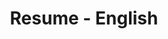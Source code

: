 ---
layout: resume
title: Resume - English
description: 
hide_description: true
left_column:
  - work
  - volunteer
  - education
  - awards
  - publications
  - references
right_column:
  - languages
  - skills
  - interests
no_language_icons: false
no_skill_icons: false
buttons:
  print: true
  #pdf: /assets/Resume.pdf
  # For the vCard you can either provide a link to a .vcf file in assets (see `pdf` above),
  # or use `h2vx.com` to generate a vCard on the fly based on the structured data of the resume page.
  # The later requires `hydejack.no_structured_data: false` and only works once the site is deployed to a public URL.
  #vcf: http://h2vx.com/vcf/<!--url-->
  #json: /assets/resume.json
# Resume data for German
resume:
  # If you have a `resume.json` file, copy it into `_data` and delete this file.
  # If you don't have a JSON Resume you can just edit this YAML file instead.
  # See also: <https://jsonresume.org/>.
  basics:
    name: 'Jakob Gabriel'
    label: 'Data / Analytics Engineer'
    picture: 'assets/img/logo.jpeg'
    email: 'jakob.gabriel5@googlemail.com'
    phone: '+49-159-01665306'
    #website: ' jakobgabriel.com'
    summary: 
    location:
      address: 'Friedrich-Engels-Str. 13'
      postalCode: '99086'
      city: 'Erfurt'
      countryCode: 'DE'
      region: 'Thuringia'
    profiles:
      - network: 'GitHub'
        username: 'Jakob Gabriel'
        url: 'https://github.com/jakobgabriel'
      - network: 'LinkedIn'
        username: 'Jakob Gabriel'
        url: 'https://www.linkedin.com/in/jakob-gabriel'
      - network: 'XING'
        username: 'Jakob Gabriel'
        url: 'https://www.xing.com/profile/Jakob_Gabriel4'

  work:
    - company: 'ContiTech Techno-Chemie GmbH - Karben'
      position: 'Analytics and Data Engineer'
      website: 'https://www.continental-industry.com/de/topnavi/company/organization/mobile-fluid-systems'
      startDate: '2022-01-01'
      endDate: ''
      summary: > 
        TODO
      highlights:
        - section: Industry 4.0 Management and Strategy
        - items:
            - 'Manage and coordinate use cases and projects for data-driven process improvements in manufacturing processes'
            - 'Support and implement continuous improvement activities by applying advanced data analytics methods (scope?)'
            - 'Translate manufacturing process specific problems with data into decision workflows'
            - 'Interface to local plant and BA functions in order to gather manufacturing engineering requirements and other feedback for data analytics and data science topics'
            - 'Translate plant/operations unit’s requests into use cases and procedures to ensure the implementation'
            - 'Contribute to strategic planning of OT solutions to ensure Advanced Analytics and Data Science Capabilites'
            - 'Strategic planning of a Manufacturing Intelligence/ Analytics Solutions for MFS, based on the latest OT solutions and CT and MFS Implementations'
            - 'Participate in and/or steer global or local manufacturing engineering related and cross-functional projects with background of advanced analytics approaches'
            - 'Coordinate Data Analytics and Data Science Use Cases and Projects globally'
        - section: Financial Management for Industry 4.0 Implementations
        - items:
            - Prepare the budget and forecast of Data Analytics and Data Science related Use Cases and Projects
            - Ensure that the financial goals are met within the Use Cases or Projects
        - section: Manufacturing Intelligence / (Advanced) Analytics / Data Science
        - items:
            - Understanding of manufacturing process problems ▪ Definition of Analysis Goals related to the Use Cases and Projects
            - Understand, Clean, Join and Prepare Data for Use Cases and Projects
            - Abstract Features from Prepared Data
            - Explore Data (Visual Management)
            - Model and Execute Analytics Workflows for Rout Causes and Decisions
            - Automate the execution of Analytics Workflows
            - Interpret, Evaluate the workflows results and their benefits
            - Continuous Iteration over Analytics Workflows for better and faster process development cycles
        - section: Development and Rollout of MFS wide digitalization standards
        - items:
            - Support the evaluatuation and implementation of software as e.g. PLC, MDA/PDA, MES and hardware as e.g. edge technology according to CT and MFS standards
            - Identify key processes with substantial digitalization needs as well as key digitalization concepts and technologies (internal and external to MFS, e.g. preventive and predictive approaches)
            - Develop standards regarding methods (e.g. Data Exploration, Advanced Analytics, Data Science), processes and tools / technologies (e.g. predictive methods)
            - Organize and implement rollout concepts, communication and compliance of the developed digitalization standards in all MFS PMSs (shared)
            - Support local Operations and ME in solution deployment regarding analytics approaches
        - section: Training and Coaching
        - items:
            - Provide Use Case and Project related documentation for continuous qualification of other manufacturing engineers
            - Share knowledge and status of existing projects within the MFS organization
        - section: Standardization
        - items:
            - Development of central manufacturing engineering standards for Shopfloor IT/OT and Manufacturing Intelligence Activities
            - Provide feedback and input for further development of standards regarding manufacturing engineering
    - company: 'ContiTech MGW GmbH - Waltershausen'
      position: 'Quality Engineer'
      website: 'https://www.continental-industry.com/de/topnavi/company/organization/mobile-fluid-systems'
      startDate: '2018-10-01'
      endDate: '2021-12-31'
      summary: > 
        TODO
      highlights:
        - items:
            - Carrying out sampling/reclamations
            - Coordination of the sampling dates with the global Quality Planner between inter company customer and production
            - Creation of initial sample inspection reports for blow molding parts
            - Processing of pre-series complaints
            - Monitoring the processing of corrective measures
            - Transfer of root causes and measures from complaints to the FMEA
            - Inspection planning - development of gage concepts for the inspection of Blow molding parts in the different production steps
            - Collaboration in the definition of part-related gauge layouts
            - Creation and maintenance of test instructions
            - Creation of the pre-series control plan, the series control plan as well as production flow chart
            - Determination and evaluation of quality-relevant customer requirements within the feasability Study and process fmea
            - Checking the drawings for compliance with internal specifications as well as quality-relevant topics
            - Documentation of deviations or requirements during the manufacturability process.
            - Coordination and moderation of the FMEA meetings
            - Participation in FMEA meetings
            - Carrying out risk analyses
            - Participation in internal process series as well as in customer acceptance tests
            - Coordination/scheduling of customer appointments with central Quality planner and production
            - Effectiveness check of the Poka Yoke measures
            - Checking of product and process-related documents for correctness
            - Checking of product and process-related documents for correctness and completeness - Initiation and supervision of process capability studies
            - Enforcement of the principle of autonomous monitoring at every production site.
            - Specification, instruction and monitoring of compliance with workplace and inspection documentation.
            - Continuous improvement with the aim of reducing quality costs
            - Clear identification, labelling and tracing of products as well as control according to "FIFO".
            - Ensuring the process capability of the product-relevant machines and systems
            - AS/WS/UWS within the framework of the activities
    - company: 'ContiTech MGW GmbH - Waltershausen'
      position: 'Working Student'
      website: 'https://www.continental-industry.com/de/topnavi/company/organization/mobile-fluid-systems'
      startDate: '2015-10-01'
      endDate: '2018-09-30'
      highlights:
        - items:
            - Analysis of problems and development of solutions in the field of product and process industrialization
            - Documentation of the analyses within a project or seminar paper associated with the semester.
    - company: 'ContiTech MGW GmbH - Waltershausen'
      position: 'Trainee'
      website: 'https://www.continental-industry.com/de/topnavi/company/organization/mobile-fluid-systems'
      startDate: '2015-08-01'
      endDate: '2015-09-30'
      highlights:
        - items:
            - TODO

  education:
    - institution: 'University of Applied Sciences Schmalkalden'
      area: 'Applied Polymer Engineering'
      studyType: 'Master of Engineering'
      startDate: '2019-04-01'
      endDate: ''
      gpa: 'N/A'
    - institution: 'Duale Hochschule Gera Eisenach'
      area: 'Polymer Engineering'
      studyType: 'Bachelor of Engineering'
      startDate: '2015-10-01'
      endDate: '2018-09-30'
      gpa: 1.6

  skills:
    - name: 'Project Management'
      level: '4-5'
    - name: 'FMEA Moderation'
      level: '4-5'
      keywords: 
        - "Plato e1ns"
    - name: 'Statistics'
      level: '2-5'
      keywords:
        - "Minitab"
    - name: 'Data Engineering'
      level: '3-5'
      keywords:
        - "KNIME Analytics Platform"
        - "Python"
    - name: 'Databases'
      level: '3-5'
      keywords:
        - "Postgres"
        - "Timescale"
        - "InfluxDB"
    - name: 'Data Visualization'
      level: '4-5'
      keywords: 
        - "Grafana"
        - "Superset"
        - "PowerBI"

  languages:
    - language: 'German'
      fluency: 'native-speaker'
    - language: 'English'
      fluency: 'full-professional-proficiency'
---